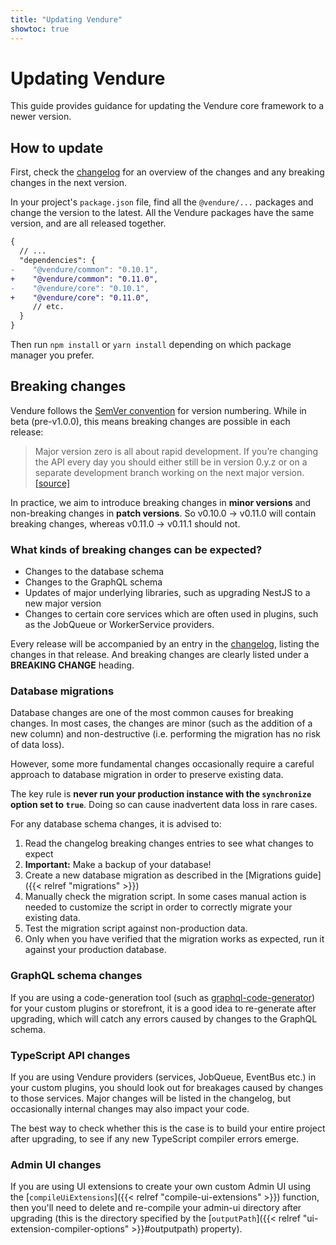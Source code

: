 ```yaml
---
title: "Updating Vendure"
showtoc: true
---
```


# Updating Vendure

This guide provides guidance for updating the Vendure core framework to a newer version.

## How to update

First, check the [changelog](https://github.com/vendure-ecommerce/vendure/blob/master/CHANGELOG.md) for an overview of the changes and any breaking changes in the next version.

In your project's `package.json` file, find all the `@vendure/...` packages and change the version
to the latest. All the Vendure packages have the same version, and are all released together.

```diff
{
  // ...
  "dependencies": {
-    "@vendure/common": "0.10.1",
+    "@vendure/common": "0.11.0",
-    "@vendure/core": "0.10.1",
+    "@vendure/core": "0.11.0",
     // etc.
  }
}
```

Then run `npm install` or `yarn install` depending on which package manager you prefer.

## Breaking changes

Vendure follows the [SemVer convention](https://semver.org/) for version numbering. While in beta (pre-v1.0.0), this means breaking changes are possible in each release:

> Major version zero is all about rapid development. If you’re changing the API every day you should either still be in version 0.y.z or on a separate development branch working on the next major version.
 [[source]](https://semver.org/#doesnt-this-discourage-rapid-development-and-fast-iteration)

In practice, we aim to introduce breaking changes in **minor versions** and non-breaking changes in **patch versions**. So v0.10.0 -> v0.11.0 will contain breaking changes, whereas v0.11.0 -> v0.11.1 should not.

### What kinds of breaking changes can be expected?

* Changes to the database schema
* Changes to the GraphQL schema
* Updates of major underlying libraries, such as upgrading NestJS to a new major version
* Changes to certain core services which are often used in plugins, such as the JobQueue or WorkerService providers.

Every release will be accompanied by an entry in the [changelog](https://github.com/vendure-ecommerce/vendure/blob/master/CHANGELOG.md), listing the changes in that release. And breaking changes are clearly listed under a **BREAKING CHANGE** heading.

### Database migrations

Database changes are one of the most common causes for breaking changes. In most cases, the changes are minor (such as the addition of a new column) and non-destructive (i.e. performing the migration has no risk of data loss).

However, some more fundamental changes occasionally require a careful approach to database migration in order to preserve existing data.

The key rule is **never run your production instance with the `synchronize` option set to `true`**. Doing so can cause inadvertent data loss in rare cases.

For any database schema changes, it is advised to:

1. Read the changelog breaking changes entries to see what changes to expect
2. **Important:** Make a backup of your database!
3. Create a new database migration as described in the [Migrations guide]({{< relref "migrations" >}})
4. Manually check the migration script. In some cases manual action is needed to customize the script in order to correctly migrate your existing data.
5. Test the migration script against non-production data.
6. Only when you have verified that the migration works as expected, run it against your production database.

### GraphQL schema changes

If you are using a code-generation tool (such as [graphql-code-generator](https://graphql-code-generator.com/)) for your custom plugins or storefront, it is a good idea to re-generate after upgrading, which will catch any errors caused by changes to the GraphQL schema.

### TypeScript API changes

If you are using Vendure providers (services, JobQueue, EventBus etc.) in your custom plugins, you should look out for breakages caused by changes to those services. Major changes will be listed in the changelog, but occasionally internal changes may also impact your code. 

The best way to check whether this is the case is to build your entire project after upgrading, to see if any new TypeScript compiler errors emerge.

### Admin UI changes

If you are using UI extensions to create your own custom Admin UI using the [`compileUiExtensions`]({{< relref "compile-ui-extensions" >}}) function, then you'll need to delete and re-compile your admin-ui directory after upgrading (this is the directory specified by the [`outputPath`]({{< relref "ui-extension-compiler-options" >}}#outputpath) property).
